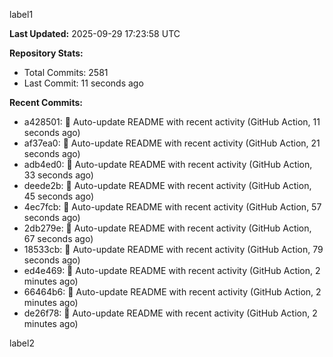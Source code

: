 
label1 
<!-- ACTIVITY_START -->
**Last Updated:** 2025-09-29 17:23:58 UTC

**Repository Stats:**
- Total Commits: 2581
- Last Commit: 11 seconds ago

**Recent Commits:**
- a428501: 🤖 Auto-update README with recent activity (GitHub Action, 11 seconds ago)
- af37ea0: 🤖 Auto-update README with recent activity (GitHub Action, 21 seconds ago)
- adb4ed0: 🤖 Auto-update README with recent activity (GitHub Action, 33 seconds ago)
- deede2b: 🤖 Auto-update README with recent activity (GitHub Action, 45 seconds ago)
- 4ec7fcb: 🤖 Auto-update README with recent activity (GitHub Action, 57 seconds ago)
- 2db279e: 🤖 Auto-update README with recent activity (GitHub Action, 67 seconds ago)
- 18533cb: 🤖 Auto-update README with recent activity (GitHub Action, 79 seconds ago)
- ed4e469: 🤖 Auto-update README with recent activity (GitHub Action, 2 minutes ago)
- 66464b6: 🤖 Auto-update README with recent activity (GitHub Action, 2 minutes ago)
- de26f78: 🤖 Auto-update README with recent activity (GitHub Action, 2 minutes ago)
<!-- ACTIVITY_END -->

label2
